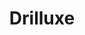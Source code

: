 ---
order: 1
title: Drilluxe
launchDate: 2023-01-01
platformType: Long-Term Crypto Mining
referralLink: https://drilluxe.cc/?ref=Adam0115
description: "With Drilluxe, the more power (Split Hash) you have, the more you can get."
avoidDescription: ""
teamRewards: "The platform encourages user acquisition by offering team commissions and referral rewards. More information is accessible on the official website."
tags: champ

keyFeatures:
 - 
    header: Different Types
    feature: Use different types of crypto, eg. Tether, Bitcoin, Lite coin. 
 -
    header: Referral bonus lvl 1
    feature: Every deposit on first level referrals will give you tether equivalent to 15% + 3 s/h.
 -
    header: Referral bonus lvl 2
    feature: 5% for each new deposit of second level referrals.


socials:
 - 
    brand: Telegram
    title: Telegram group
    link: https://t.me/+DgGebaW_NidmZWQy
    shortLink: +DgGebaW_NidmZWQy

website: https://drilluxe.cc/
---